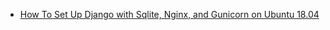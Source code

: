- [How To Set Up Django with Sqlite, Nginx, and Gunicorn on Ubuntu 18.04](en/python/django/how-to-set-up-django-with-sqlite-nginx-and-gunicorn-on-ubuntu-18-04.md)
